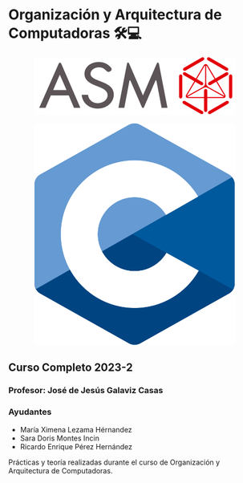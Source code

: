 Organización y Arquitectura de Computadoras 🛠💻
=========================================

<p align="center"><img width="400" src="Teoria/ASM_Logo.svg" alt="Logo de ASM"></p>
<p align="center"><img width="400" src="Teoria/C_Logo.svg" alt="Logo de C"></p>

Curso Completo 2023-2
-------------------------------------------

### Profesor: José de Jesús Galaviz Casas

### Ayudantes

* María Ximena Lezama Hérnandez
* Sara Doris Montes Incin
* Ricardo Enrique Pérez Hernández

Prácticas y teoría realizadas durante el curso de Organización y Arquitectura de Computadoras.
